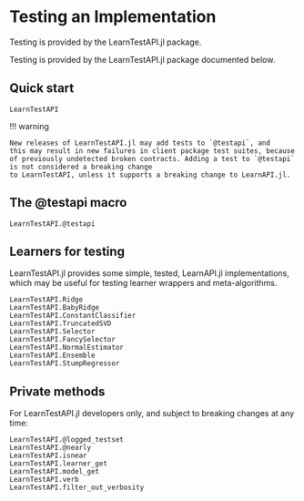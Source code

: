 # Testing an Implementation

Testing is provided by the LearnTestAPI.jl package.

Testing is provided by the LearnTestAPI.jl package documented below.

## Quick start

```@docs
LearnTestAPI
```

!!! warning

	New releases of LearnTestAPI.jl may add tests to `@testapi`, and
	this may result in new failures in client package test suites, because
	of previously undetected broken contracts. Adding a test to `@testapi`
	is not considered a breaking change
	to LearnTestAPI, unless it supports a breaking change to LearnAPI.jl.


## The @testapi macro

```@docs
LearnTestAPI.@testapi
```

## Learners for testing

LearnTestAPI.jl provides some simple, tested, LearnAPI.jl implementations, which may be
useful for testing learner wrappers and meta-algorithms.

```@docs
LearnTestAPI.Ridge
LearnTestAPI.BabyRidge
LearnTestAPI.ConstantClassifier
LearnTestAPI.TruncatedSVD
LearnTestAPI.Selector
LearnTestAPI.FancySelector
LearnTestAPI.NormalEstimator
LearnTestAPI.Ensemble
LearnTestAPI.StumpRegressor
```

## Private methods

For LearnTestAPI.jl developers only, and subject to breaking changes at any time:

```@docs
LearnTestAPI.@logged_testset
LearnTestAPI.@nearly
LearnTestAPI.isnear
LearnTestAPI.learner_get
LearnTestAPI.model_get
LearnTestAPI.verb
LearnTestAPI.filter_out_verbosity
```
